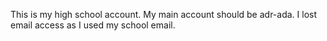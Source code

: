 This is my high school account. My main account should be adr-ada. I lost email access as I used my school email.